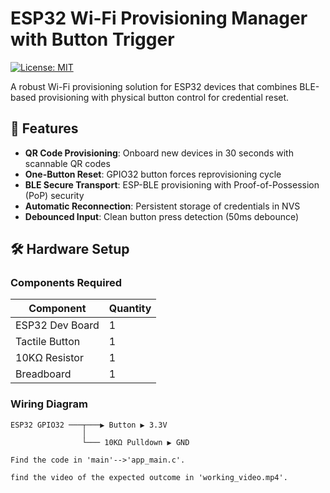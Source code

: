 # ESP32 Wi-Fi Provisioning Manager with Button Trigger

[![License: MIT](https://img.shields.io/badge/License-MIT-yellow.svg)](https://opensource.org/licenses/MIT)

A robust Wi-Fi provisioning solution for ESP32 devices that combines BLE-based provisioning with physical button control for credential reset.

## 📌 Features

- **QR Code Provisioning**: Onboard new devices in 30 seconds with scannable QR codes
- **One-Button Reset**: GPIO32 button forces reprovisioning cycle
- **BLE Secure Transport**: ESP-BLE provisioning with Proof-of-Possession (PoP) security
- **Automatic Reconnection**: Persistent storage of credentials in NVS
- **Debounced Input**: Clean button press detection (50ms debounce)

## 🛠 Hardware Setup

### Components Required
| Component | Quantity |
|-----------|----------|
| ESP32 Dev Board | 1 |
| Tactile Button | 1 |
| 10KΩ Resistor | 1 |
| Breadboard | 1 |

### Wiring Diagram
```text
ESP32 GPIO32 ───┬───▶ Button ▶ 3.3V
                │
                └─── 10KΩ Pulldown ▶ GND

Find the code in 'main'-->'app_main.c'.

find the video of the expected outcome in 'working_video.mp4'.
